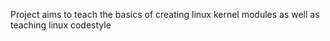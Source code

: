 Project aims to teach the basics of creating linux kernel modules as well as teaching linux codestyle
